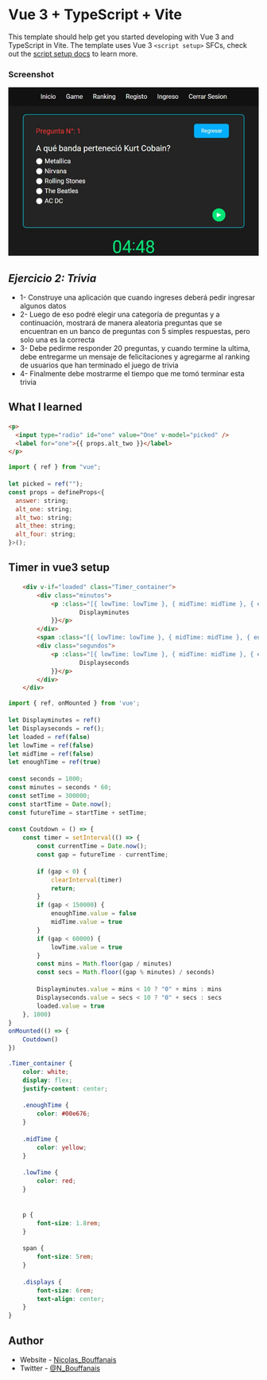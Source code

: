 # Vue 3 + TypeScript + Vite

This template should help get you started developing with Vue 3 and TypeScript in Vite. The template uses Vue 3 `<script setup>` SFCs, check out the [script setup docs](https://v3.vuejs.org/api/sfc-script-setup.html#sfc-script-setup) to learn more.

### Screenshot

![solution](./src/assets/trivia.JPG)

## _Ejercicio 2: Trivia_

* 1- Construye una aplicación que cuando ingreses deberá pedir ingresar algunos datos
* 2- Luego de eso podré elegir una categoría de preguntas y a continuación, mostrará de manera aleatoria preguntas que se encuentran en un banco de preguntas con 5 simples respuestas, pero solo una es la correcta
* 3- Debe pedirme responder 20 preguntas, y cuando termine la ultima, debe entregarme un mensaje de felicitaciones y agregarme al ranking de usuarios que han terminado el juego de trivia
* 4- Finalmente debe mostrarme el tiempo que me tomó terminar esta trivia

## What I learned

```html
<p>
  <input type="radio" id="one" value="One" v-model="picked" />
  <label for="one">{{ props.alt_two }}</label>
</p>
```

```js
import { ref } from "vue";

let picked = ref("");
const props = defineProps<{
  answer: string;
  alt_one: string;
  alt_two: string;
  alt_thee: string;
  alt_four: string;
}>();
```
## Timer in vue3 setup

```html
    <div v-if="loaded" class="Timer_container">
        <div class="minutos">
            <p :class="[{ lowTime: lowTime }, { midTime: midTime }, { enoughTime: enoughTime }]" class="displays">{{
                    Displayminutes
            }}</p>
        </div>
        <span :class="[{ lowTime: lowTime }, { midTime: midTime }, { enoughTime: enoughTime }]">:</span>
        <div class="segundos">
            <p :class="[{ lowTime: lowTime }, { midTime: midTime }, { enoughTime: enoughTime }]" class="displays">{{
                    Displayseconds
            }}</p>
        </div>
    </div>
```
```js
import { ref, onMounted } from 'vue';

let Displayminutes = ref()
let Displayseconds = ref();
let loaded = ref(false)
let lowTime = ref(false)
let midTime = ref(false)
let enoughTime = ref(true)

const seconds = 1000;
const minutes = seconds * 60;
const setTime = 300000;
const startTime = Date.now();
const futureTime = startTime + setTime;

const Coutdown = () => {
    const timer = setInterval(() => {
        const currentTime = Date.now();
        const gap = futureTime - currentTime;

        if (gap < 0) {
            clearInterval(timer)
            return;
        }
        if (gap < 150000) {
            enoughTime.value = false
            midTime.value = true
        }
        if (gap < 60000) {
            lowTime.value = true
        }
        const mins = Math.floor(gap / minutes)
        const secs = Math.floor((gap % minutes) / seconds)

        Displayminutes.value = mins < 10 ? "0" + mins : mins
        Displayseconds.value = secs < 10 ? "0" + secs : secs
        loaded.value = true
    }, 1000)
}
onMounted(() => {
    Coutdown()
})

```
```scss
.Timer_container {
    color: white;
    display: flex;
    justify-content: center;

    .enoughTime {
        color: #00e676;
    }

    .midTime {
        color: yellow;
    }

    .lowTime {
        color: red;
    }


    p {
        font-size: 1.8rem;
    }

    span {
        font-size: 5rem;
    }

    .displays {
        font-size: 6rem;
        text-align: center;
    }
}
```

## Author

- Website - [Nicolas_Bouffanais](https://nicolas-bouffanais.vercel.app/src/index.html)
- Twitter - [@N_Bouffanais](https://twitter.com/N_Bouffanais)
